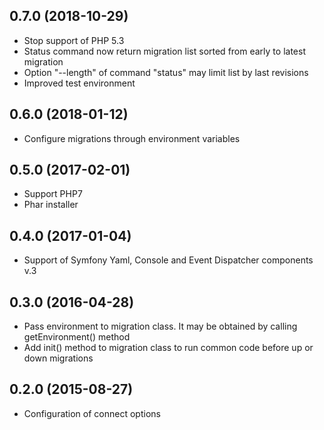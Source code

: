 ## 0.7.0 (2018-10-29)
  * Stop support of PHP 5.3
  * Status command now return migration list sorted from early to latest migration
  * Option "--length" of command "status" may limit list by last revisions
  * Improved test environment

## 0.6.0 (2018-01-12)
  * Configure migrations through environment variables

## 0.5.0 (2017-02-01)
  * Support PHP7
  * Phar installer

## 0.4.0 (2017-01-04)
  * Support of Symfony Yaml, Console and Event Dispatcher components v.3

## 0.3.0 (2016-04-28)
  * Pass environment to migration class. It may be obtained by calling getEnvironment() method
  * Add init() method to migration class to run common code before up or down migrations

## 0.2.0 (2015-08-27)
  * Configuration of connect options